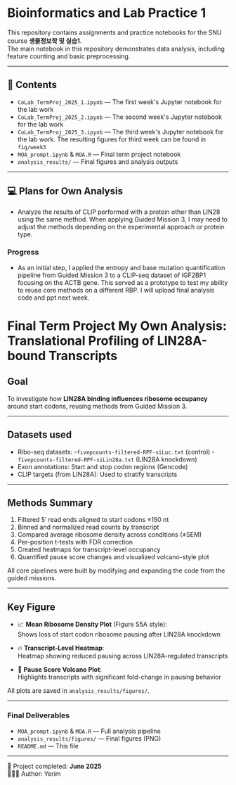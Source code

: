 # Bioinformatics and Lab Practice 1

This repository contains assignments and practice notebooks for the SNU course **생물정보학 및 실습1**.  
The main notebook in this repository demonstrates data analysis, including feature counting and basic preprocessing.

---

## 📁 Contents

- `CoLab_TermProj_2025_1.ipynb` — The first week's Jupyter notebook for the lab work
- `CoLab_TermProj_2025_2.ipynb` — The second week's Jupyter notebook for the lab work
- `CoLab_TermProj_2025_3.ipynb` — The third week's Jupyter notebook for the lab work. The resulting figures for third week can be found in `fig/week3`
- `MOA_prompt.ipynb` & `MOA.R`  — Final term project notebook
- `analysis_results/` — Final figures and analysis outputs

---

## 💻 Plans for Own Analysis
- Analyze the results of CLIP performed with a protein other than LIN28 using the same method. When applying Guided Mission 3, I may need to adjust the methods depending on the experimental approach or protein type.

### Progress
- As an initial step, I applied the entropy and base mutation quantification pipeline from Guided Mission 3 to a CLIP-seq dataset of IGF2BP1 focusing on the ACTB gene. This served as a prototype to test my ability to reuse core methods on a different RBP. I will upload final analysis code and ppt next week.

# Final Term Project My Own Analysis: Translational Profiling of LIN28A-bound Transcripts

## Goal
To investigate how **LIN28A binding influences ribosome occupancy** around start codons, reusing methods from Guided Mission 3.

---

## Datasets used
- Ribo-seq datasets: 
	-`fivepcounts-filtered-RPF-siLuc.txt` (control) 
	-`fivepcounts-filtered-RPF-siLin28a.txt` (LIN28A knockdown)
- Exon annotations: Start and stop codon regions (Gencode)
- CLIP targets (from LIN28A): Used to stratify transcripts

---

## Methods Summary
1. Filtered 5′ read ends aligned to start codons ±150 nt  
2. Binned and normalized read counts by transcript  
3. Compared average ribosome density across conditions (±SEM)  
4. Per-position t-tests with FDR correction  
5. Created heatmaps for transcript-level occupancy  
6. Quantified pause score changes and visualized volcano-style plot  

All core pipelines were built by modifying and expanding the code from the guided missions.

---

## Key Figure
- 📈 **Mean Ribosome Density Plot** (Figure S5A style):  
  Shows loss of start codon ribosome pausing after LIN28A knockdown

- 🔥 **Transcript-Level Heatmap**:  
  Heatmap showing reduced pausing across LIN28A-regulated transcripts

- 🌋 **Pause Score Volcano Plot**:  
  Highlights transcripts with significant fold-change in pausing behavior

All plots are saved in `analysis_results/figures/`.

---
### Final Deliverables

- `MOA_prompt.ipynb` & `MOA.R` — Full analysis pipeline
- `analysis_results/figures/` — Final figures (PNG)
- `README.md` — This file

---

📅 Project completed: **June 2025**  
👩🏻‍💻 Author: Yerim
